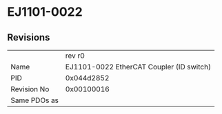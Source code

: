 # EJ1101-0022

## Revisions
<table>
<tr>
<td></td>
<td>rev r0</td>
</tr>
<tr>
<td>Name</td>
<td>EJ1101-0022 EtherCAT Coupler (ID switch)</td>
</tr>
<tr>
<td>PID</td>
<td>0x044d2852</td>
</tr>
<tr>
<td>Revision No</td>
<td>0x00100016</td>
</tr>
<tr>
<td>Same PDOs as</td>
<td></td>
</tr>
</table>
